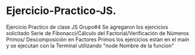 # Ejercicio-Practico-JS.
Ejercicio Practico de clase JS Grupo#4
Se agregaron los ejercicios solicitado  Serie de Fibonacci/Cálculo del Factorial/Verificación de Números Primos/ Descomposición en Factores Primos
los ejercicios estan en el main y se ejecutan con la Terminal utilizando "node Nombre de la funcion"
